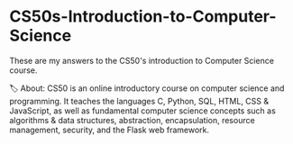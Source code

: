 # CS50s-Introduction-to-Computer-Science
These are my answers to the CS50's introduction to Computer Science course. 

🏷️ About:
CS50 is an online introductory course on computer science and programming. It teaches the languages C, Python, SQL, HTML, CSS & JavaScript, as well as fundamental computer science concepts such as algorithms & data structures, abstraction, encapsulation, resource management, security, and the Flask web framework.


